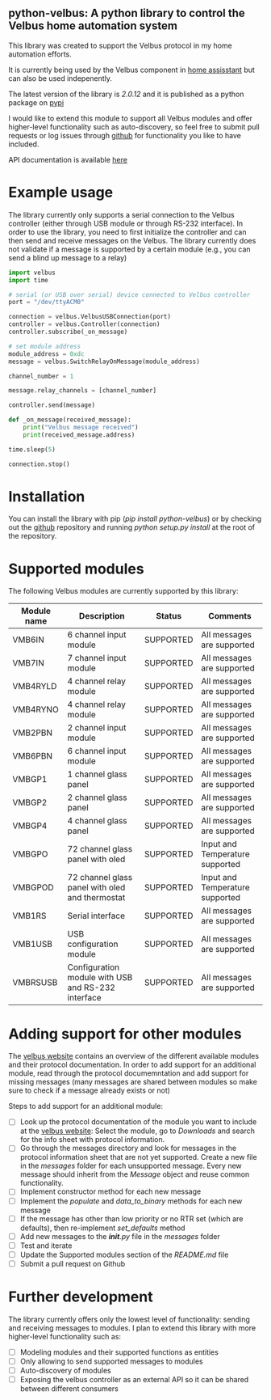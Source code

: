 ## python-velbus: A python library to control the Velbus home automation system

This library was created to support the Velbus protocol in my home automation efforts.

It is currently being used by the Velbus component in [home assisstant](http://home-assistant.io) but can also be used indepenently.

The latest version of the library is *2.0.12* and it is published as a python package on [pypi](https://pypi.python.org/pypi/python-velbus)

I would like to extend this module to support all Velbus modules and offer higher-level functionality such as auto-discovery, so feel free to submit pull requests or log issues through [github](http://www.github.com/thomasdelaet/python-velbus) for functionality you like to have included.

API documentation is available [here](http://python-velbus.readthedocs.io/en/latest/)

# Example usage

The library currently only supports a serial connection to the Velbus controller (either through USB module or through RS-232 interface). In order to use the library, you need to first initialize the controller and can then send and receive messages on the Velbus. The library currently does not validate if a message is supported by a certain module (e.g., you can send a blind up message to a relay)

```python
import velbus
import time

# serial (or USB over serial) device connected to Velbus controller
port = "/dev/ttyACM0"

connection = velbus.VelbusUSBConnection(port)
controller = velbus.Controller(connection)
controller.subscribe(_on_message)

# set module address
module_address = 0xdc
message = velbus.SwitchRelayOnMessage(module_address)

channel_number = 1

message.relay_channels = [channel_number]

controller.send(message)

def _on_message(received_message):
    print("Velbus message received")
    print(received_message.address)

time.sleep(5)

connection.stop()
```

# Installation

You can install the library with pip (*pip install python-velbus*) or by checking out the [github](https://github.com/thomasdelaet/python-velbus) repository and running *python setup.py install* at the root of the repository.

# Supported modules

The following Velbus modules are currently supported by this library:

| Module name | Description | Status | Comments |
| ----------- | ----------- | ------ | -------- |
| VMB6IN | 6 channel input module | SUPPORTED | All messages are supported |
| VMB7IN | 7 channel input module | SUPPORTED | All messages are supported |
| VMB4RYLD | 4 channel relay module | SUPPORTED | All messages are supported |
| VMB4RYNO | 4 channel relay module | SUPPORTED | All messages are supported |
| VMB2PBN | 2 channel input module | SUPPORTED | All messages are supported |
| VMB6PBN | 6 channel input module | SUPPORTED | All messages are supported |
| VMBGP1 | 1 channel glass panel | SUPPORTED | All messages are supported |
| VMBGP2 | 2 channel glass panel | SUPPORTED | All messages are supported |
| VMBGP4 | 4 channel glass panel | SUPPORTED | All messages are supported |
| VMBGPO | 72 channel glass panel with oled | SUPPORTED | Input and Temperature supported |
| VMBGPOD | 72 channel glass panel with oled and thermostat | SUPPORTED | Input and Temperature supported |
| VMB1RS | Serial interface | SUPPORTED | All messages are supported |
| VMB1USB | USB configuration module | SUPPORTED | All messages are supported |
| VMBRSUSB | Configuration module with USB and RS-232 interface | SUPPORTED | All messages are supported |

# Adding support for other modules

The [velbus website](http://www.velbus.eu) contains an overview of the different available modules and their protocol documentation. In order to add support for an additional module, read through the protocol documemntation and add support for missing messages (many messages are shared between modules so make sure to check if a message already exists or not)

Steps to add support for an additional module:

- [ ] Look up the protocol documentation of the module you want to include at the [velbus website](https://www.velbus.eu/products/): Select the module, go to *Downloads* and search for the info sheet with protocol information.
- [ ] Go through the messages directory and look for messages in the protocol information sheet that are not yet supported. Create a new file in the *messages* folder for each unsupported message. Every new message should inherit from the *Message* object and reuse common functionality.
- [ ] Implement constructor method for each new message
- [ ] Implement the *populate* and *data_to_binary* methods for each new message
- [ ] If the message has other than low priority or no RTR set (which are defaults), then re-implement *set_defaults* method
- [ ] Add new messages to the *__init__.py* file in the *messages* folder
- [ ] Test and iterate
- [ ] Update the Supported modules section of the *README.md* file
- [ ] Submit a pull request on Github

# Further development

The library currently offers only the lowest level of functionality: sending and receiving messages to modules. I plan to extend this library with more higher-level functionality such as:

- [ ] Modeling modules and their supported functions as entities
- [ ] Only allowing to send supported messages to modules
- [ ] Auto-discovery of modules
- [ ] Exposing the velbus controller as an external API so it can be shared between different consumers
